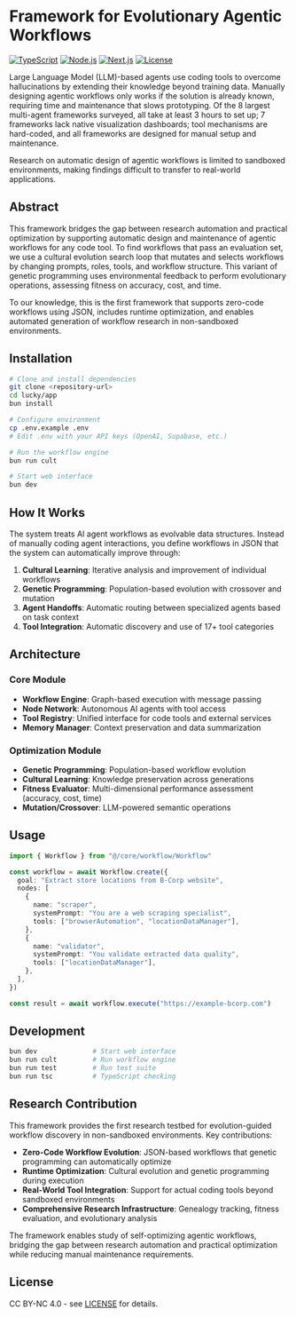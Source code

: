 # Framework for Evolutionary Agentic Workflows

[![TypeScript](https://img.shields.io/badge/TypeScript-5+-blue)](https://www.typescriptlang.org/)
[![Node.js](https://img.shields.io/badge/Node.js-18+-green)](https://nodejs.org/)
[![Next.js](https://img.shields.io/badge/Next.js-15+-black)](https://nextjs.org/)
[![License](https://img.shields.io/badge/License-MIT-yellow.svg)](LICENSE)

Large Language Model (LLM)-based agents use coding tools to overcome hallucinations by extending their knowledge beyond training data. Manually designing agentic workflows only works if the solution is already known, requiring time and maintenance that slows prototyping. Of the 8 largest multi-agent frameworks surveyed, all take at least 3 hours to set up; 7 frameworks lack native visualization dashboards; tool mechanisms are hard-coded, and all frameworks are designed for manual setup and maintenance.

Research on automatic design of agentic workflows is limited to sandboxed environments, making findings difficult to transfer to real-world applications.

## Abstract

This framework bridges the gap between research automation and practical optimization by supporting automatic design and maintenance of agentic workflows for any code tool. To find workflows that pass an evaluation set, we use a cultural evolution search loop that mutates and selects workflows by changing prompts, roles, tools, and workflow structure. This variant of genetic programming uses environmental feedback to perform evolutionary operations, assessing fitness on accuracy, cost, and time.

To our knowledge, this is the first framework that supports zero-code workflows using JSON, includes runtime optimization, and enables automated generation of workflow research in non-sandboxed environments.

## Installation

```bash
# Clone and install dependencies
git clone <repository-url>
cd lucky/app
bun install

# Configure environment
cp .env.example .env
# Edit .env with your API keys (OpenAI, Supabase, etc.)

# Run the workflow engine
bun run cult

# Start web interface
bun dev
```

## How It Works

The system treats AI agent workflows as evolvable data structures. Instead of manually coding agent interactions, you define workflows in JSON that the system can automatically improve through:

1. **Cultural Learning**: Iterative analysis and improvement of individual workflows
2. **Genetic Programming**: Population-based evolution with crossover and mutation
3. **Agent Handoffs**: Automatic routing between specialized agents based on task context
4. **Tool Integration**: Automatic discovery and use of 17+ tool categories

## Architecture

### Core Module

- **Workflow Engine**: Graph-based execution with message passing
- **Node Network**: Autonomous AI agents with tool access
- **Tool Registry**: Unified interface for code tools and external services
- **Memory Manager**: Context preservation and data summarization

### Optimization Module

- **Genetic Programming**: Population-based workflow evolution
- **Cultural Learning**: Knowledge preservation across generations
- **Fitness Evaluator**: Multi-dimensional performance assessment (accuracy, cost, time)
- **Mutation/Crossover**: LLM-powered semantic operations

## Usage

```typescript
import { Workflow } from "@/core/workflow/Workflow"

const workflow = await Workflow.create({
  goal: "Extract store locations from B-Corp website",
  nodes: [
    {
      name: "scraper",
      systemPrompt: "You are a web scraping specialist",
      tools: ["browserAutomation", "locationDataManager"],
    },
    {
      name: "validator",
      systemPrompt: "You validate extracted data quality",
      tools: ["locationDataManager"],
    },
  ],
})

const result = await workflow.execute("https://example-bcorp.com")
```

## Development

```bash
bun dev              # Start web interface
bun run cult         # Run workflow engine
bun run test         # Run test suite
bun run tsc          # TypeScript checking
```

## Research Contribution

This framework provides the first research testbed for evolution-guided workflow discovery in non-sandboxed environments. Key contributions:

- **Zero-Code Workflow Evolution**: JSON-based workflows that genetic programming can automatically optimize
- **Runtime Optimization**: Cultural evolution and genetic programming during execution
- **Real-World Tool Integration**: Support for actual coding tools beyond sandboxed environments
- **Comprehensive Research Infrastructure**: Genealogy tracking, fitness evaluation, and evolutionary analysis

The framework enables study of self-optimizing agentic workflows, bridging the gap between research automation and practical optimization while reducing manual maintenance requirements.

## License

CC BY-NC 4.0 - see [LICENSE](LICENSE) for details.
